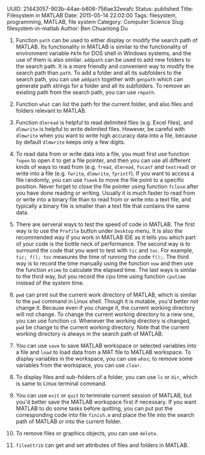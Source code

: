 UUID: 21443057-903b-44ae-b806-756ae32eeafc
Status: published
Title: Filesystem in MATLAB
Date: 2015-05-14 22:02:00
Tags: filesystem, programming, MATLAB, file system
Category: Computer Science
Slug: filesystem-in-matlab
Author: Ben Chuanlong Du


1. Function `path` can be used to either display or modify the search path of MATLAB. 
Its functionality in MATLAB is similar to the functionality of environment variable `PATH` 
for DOS shell in Windows systems, 
and the use of them is also similar. 
`addpath` can be used to add new folders to the search path. 
It is a more friendly and convenient way to modify the search path than `path`. 
To add a folder and all its subfolders to the search path, 
you can use `addpath` together with `genpath` 
which can generate path strings for a folder and all its subfolders. 
To remove an existing path from the search path, 
you can use `rmpath`.

2. Function `what` can list the path for the current folder, 
and also files and folders relevant to MATLAB.

3. Function `dlmread` is helpful to read delimited files (e.g. Excel files), 
and `dlmwrite` is helpful to write delimited files. 
However,
be careful with `dlmwrite` when you want to write high accuracy data into a file, 
because by default `dlmwrite` keeps only a few digits.

4. To read data from or write data into a file, 
you must first use function `fopen` to open it to get a file pointer, 
and then you can use all different kinds of ways to read from 
(e.g. `fread`, `dlmread`, `fscanf` and `textread`) 
or write into a file (e.g.  `fwrite`, `dlmwrite`, `fprintf`). 
If you want to access a file randomly, 
you can use `fseek` to move the file point to a specific position. 
Never forget to close the file pointer using function `fclose` after you have done reading or writing. 
Usually it is much faster to read from or write into a binary file 
than to read from or write into a text file, 
and typically a binary file is smaller than a text file that contains the same data.

5. There are serveral ways to test the speed of code in MATLAB. 
The first way is to use the `Profile` button under `Desktop` menu. 
It is also the recommended way if you work in MATLAB IDE
as it tells you which part of your code is the bottle neck of performance.
The second way is to surround the code that you want to test with `tic` and `toc`.
For example, `tic; f(); toc` measures the time of running the code `f();`. 
The third way is to record the time manually using the function `now` 
and then use the function `etime` to calculate the elapsed time. 
The last ways is similar to the third way, 
but you record the cpu time using function `cputime` instead of the system time.

6. `pwd` can print out the current work directory of MATLAB, 
which is similar to the `pwd` command in Linux shell.
Though it is mutable, 
you'd better not change it. 
Because even if you change it, 
the current working directory will not change. 
To change the current working directory to a new one, 
you can use function `cd`. 
Whenever the working directory is changed, 
`pwd` be change to the current working directory. 
Note that the current working directory is always in the search path of MATLAB.

7. You can use `save` to save MATLAB workspace 
or selected variables into a file 
and `load` to load data from a MAT file to MATLAB workspace. 
To display variables in the workspace, 
you can use `whos`; 
to remove some variables from the workspace, 
you can use `clear`.

8. To display files and sub-folders of a folder, 
you can use `ls` or `dir`, 
which is same to Linux terminal command.

9. You can use `exit` or `quit` to terminate current session of MATLAB,
but you'd better save the MATLAB workspace first if necessary. 
If you want MATLAB to do some tasks before quitting, 
you can put put the corresponding code into file `finish.m` 
and place the file into the search path of MATLAB or into the current folder.

10. To remove files or graphics objects, 
you can use `delete`.

11. `fileattrib` can get and set attributes of files and folders in MATLAB.

